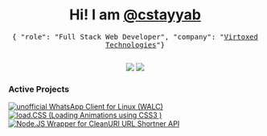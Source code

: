 <h1 align="center">Hi! I am <a target="_blank" href="https://cstayyab.com">@cstayyab</a></h1>
<p align="center"><samp>{ "role": "Full Stack Web Developer", "company": "<a target="_blank" href="https://github.com/Virtoxed">Virtoxed Technologies</a>"}</samp></p>

<!--
**cstayyab/cstayyab** is a ✨ _special_ ✨ repository because its `README.md` (this file) appears on your GitHub profile.

Here are some ideas to get you started:

- 🔭 I’m currently working on ...
- 🌱 I’m currently learning ...
- 👯 I’m looking to collaborate on ...
- 🤔 I’m looking for help with ...
- 💬 Ask me about ...
- 📫 How to reach me: ...
- 😄 Pronouns: ...
- ⚡ Fun fact: ...
-->

<img src="https://ga-beacon.appspot.com/UA-144002431-2/cstayyab/readme.md?useReferer&pixel" width="0" height="0" />
<p align="center">
  <img src="https://github-readme-stats.vercel.app/api?username=cstayyab&show_icons=true&theme=vue&count_private=true&include_all_commits=true&hide_title=true&hide_border=true" />
  <img src="https://github-readme-stats.vercel.app/api/top-langs/?username=cstayyab&langs_count=3&hide_title=true&hide_border=true" />
</p>

### Active Projects
[![unofficial WhatsApp Client for Linux (WALC)](https://github-readme-stats.vercel.app/api/pin/?username=cstayyab&repo=WALC)](https://github.com/cstayyab/WALC)
[![load.CSS (Loading Animations using CSS3 ) ](https://github-readme-stats.vercel.app/api/pin/?username=cstayyab&repo=load.css)](https://github.com/cstayyab/load.css)
[![Node.JS Wrapper for CleanURI URL Shortner API](https://github-readme-stats.vercel.app/api/pin/?username=cstayyab&repo=node-cleanuri)](https://github.com/cstayyab/node-cleanuri)
